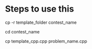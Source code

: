 # Steps to use this

cp -r template_folder contest_name

cd contest_name

cp template_cpp.cpp problem_name.cpp

